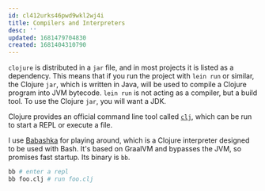 ```yaml
---
id: cl412urks46pwd9wkl2wj4i
title: Compilers and Interpreters
desc: ''
updated: 1681479704830
created: 1681404310790
---
```


`clojure` is distributed in a `jar` file, and in most projects it is listed as a dependency. This means that if you run the project with `lein run` or similar, the Clojure `jar`, which is written in Java, will be used to compile a Clojure program into JVM bytecode. `lein run` is not acting as a compiler, but a build tool. To use the Clojure `jar`, you will want a JDK.

Clojure provides an official command line tool called [`clj`](https://clojure.org/guides/deps_and_cli), which can be run to start a REPL or execute a file. 

I use [Babashka](https://github.com/babashka/babashka) for playing around, which is a Clojure interpreter designed to be used with Bash. It's based on GraalVM and bypasses the JVM, so promises fast startup. Its binary is `bb`. 

```bash
bb # enter a repl
bb foo.clj # run foo.clj
```